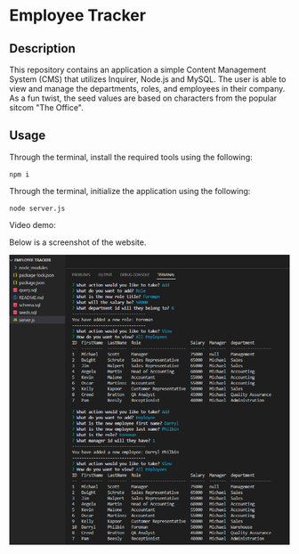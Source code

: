 # Employee Tracker

## Description
This repository contains an application a simple Content Management System (CMS) that utilizes Inquirer, Node.js and MySQL. The user is able to view and manage the departments, roles, and employees in their company. As a fun twist, the seed values are based on characters from the popular sitcom "The Office".  

## Usage

Through the terminal, install the required tools using the following: 

```
npm i
```

Through the terminal, initialize the application using the following:

```
node server.js
```

Video demo: 

Below is a screenshot of the website. 

![alt text](images/screenshot.png)